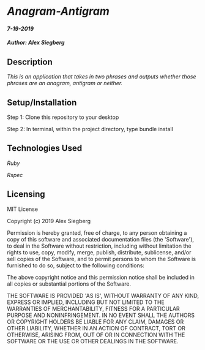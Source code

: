 # _Anagram-Antigram_

#### _7-19-2019_

#### _Author: Alex Siegberg_

## Description

_This is an application that takes in two phrases and outputs whether those phrases are an anagram, antigram or neither._

## Setup/Installation

Step 1: Clone this repository to your desktop

Step 2: In terminal, within the project directory, type bundle install

## Technologies Used

_Ruby_

_Rspec_

## Licensing

MIT License

Copyright (c) 2019 Alex Siegberg

Permission is hereby granted, free of charge, to any person obtaining a copy
of this software and associated documentation files (the 'Software'), to deal
in the Software without restriction, including without limitation the rights
to use, copy, modify, merge, publish, distribute, sublicense, and/or sell
copies of the Software, and to permit persons to whom the Software is
furnished to do so, subject to the following conditions:

The above copyright notice and this permission notice shall be included in all
copies or substantial portions of the Software.

THE SOFTWARE IS PROVIDED 'AS IS', WITHOUT WARRANTY OF ANY KIND, EXPRESS OR
IMPLIED, INCLUDING BUT NOT LIMITED TO THE WARRANTIES OF MERCHANTABILITY,
FITNESS FOR A PARTICULAR PURPOSE AND NONINFRINGEMENT. IN NO EVENT SHALL THE
AUTHORS OR COPYRIGHT HOLDERS BE LIABLE FOR ANY CLAIM, DAMAGES OR OTHER
LIABILITY, WHETHER IN AN ACTION OF CONTRACT, TORT OR OTHERWISE, ARISING FROM,
OUT OF OR IN CONNECTION WITH THE SOFTWARE OR THE USE OR OTHER DEALINGS IN THE
SOFTWARE.
